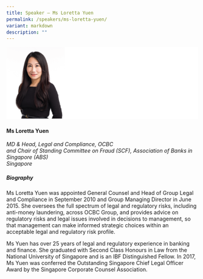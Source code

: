 ```yaml
---
title: Speaker – Ms Loretta Yuen
permalink: /speakers/ms-loretta-yuen/
variant: markdown
description: ""
---
```



![](/images/2025%20speakers/Loretta.png)
#### **Ms Loretta Yuen**

*MD &amp; Head, Legal and Compliance, OCBC<br>and Chair of Standing Committee on Fraud (SCF), Association of Banks in Singapore (ABS)<br>Singapore*

##### **Biography**
Ms Loretta Yuen was appointed General Counsel and Head of Group Legal and Compliance in September 2010 and Group Managing Director in June 2015. She oversees the full spectrum of legal and regulatory risks, including anti-money laundering, across OCBC Group, and provides advice on regulatory risks and legal issues involved in decisions to management, so that management can make informed strategic choices within an acceptable legal and regulatory risk profile.
 
Ms Yuen has over 25 years of legal and regulatory experience in banking and finance. She graduated with Second Class Honours in Law from the National University of Singapore and is an IBF Distinguished Fellow. In 2017, Ms Yuen was conferred the Outstanding Singapore Chief Legal Officer Award by the Singapore Corporate Counsel Association.